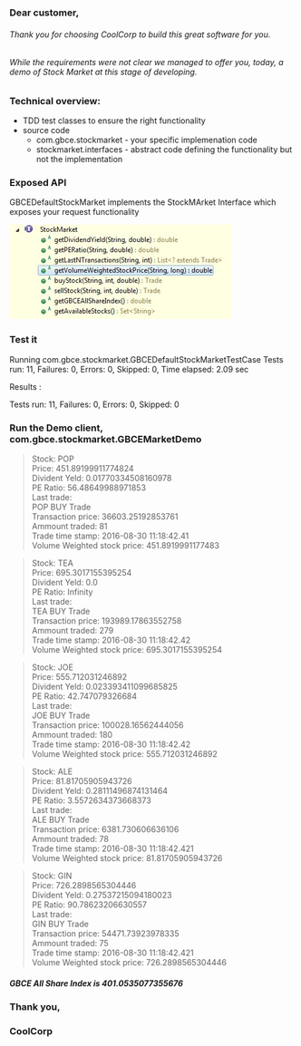 ### Dear customer,

###### Thank you for choosing CoolCorp to build this great software for you.  
###### While the requirements were not clear we managed to offer you, today, a demo of Stock Market at this stage of developing. 

### Technical overview:
* TDD test classes to ensure the right functionality
* source code
     * com.gbce.stockmarket - your specific implemenation code
    * stockmarket.interfaces - abstract code defining the functionality but not the implementation

### Exposed API

GBCEDefaultStockMarket implements the StockMArket Interface which exposes your request functionality

![alt tag](https://github.com/claudiu90/GBCE/blob/master/doc/marketapi.jpg)

### Test it
Running com.gbce.stockmarket.GBCEDefaultStockMarketTestCase
Tests run: 11, Failures: 0, Errors: 0, Skipped: 0, Time elapsed: 2.09 sec

Results :

Tests run: 11, Failures: 0, Errors: 0, Skipped: 0

### Run the Demo client, com.gbce.stockmarket.GBCEMarketDemo
>Stock: POP  
Price: 451.89199911774824  
Divident Yeld: 0.01770334508160978  
PE Ratio: 56.48649988971853  
Last trade:  
POP BUY Trade  
Transaction price: 36603.25192853761  
Ammount traded: 81  
Trade time stamp: 2016-08-30 11:18:42.41  
Volume Weighted stock price: 451.8919991177483  

>Stock: TEA  
Price: 695.3017155395254  
Divident Yeld: 0.0  
PE Ratio: Infinity  
Last trade:  
TEA BUY Trade  
Transaction price: 193989.17863552758  
Ammount traded: 279  
Trade time stamp: 2016-08-30 11:18:42.42  
Volume Weighted stock price: 695.3017155395254  

>Stock: JOE  
Price: 555.712031246892  
Divident Yeld: 0.023393411099685825  
PE Ratio: 42.747079326684  
Last trade:  
JOE BUY Trade  
Transaction price: 100028.16562444056  
Ammount traded: 180  
Trade time stamp: 2016-08-30 11:18:42.42  
Volume Weighted stock price: 555.712031246892  

>Stock: ALE  
Price: 81.81705905943726  
Divident Yeld: 0.28111496874131464  
PE Ratio: 3.5572634373668373  
Last trade:  
ALE BUY Trade  
Transaction price: 6381.730606636106  
Ammount traded: 78  
Trade time stamp: 2016-08-30 11:18:42.421  
Volume Weighted stock price: 81.81705905943726  

>Stock: GIN  
Price: 726.2898565304446  
Divident Yeld: 0.27537215094180023  
PE Ratio: 90.78623206630557  
Last trade:  
GIN BUY Trade  
Transaction price: 54471.73923978335  
Ammount traded: 75  
Trade time stamp: 2016-08-30 11:18:42.421  
Volume Weighted stock price: 726.2898565304446  


##### GBCE All Share Index is 401.0535077355676

### Thank you,
### CoolCorp

